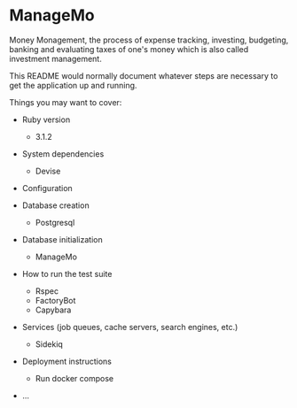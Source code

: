 # ManageMo
Money Monagement, the process of expense tracking, investing, budgeting, banking and evaluating taxes of one's money which is also called investment management. 

This README would normally document whatever steps are necessary to get the
application up and running.

Things you may want to cover:

* Ruby version
  * 3.1.2

* System dependencies
  * Devise

* Configuration

* Database creation
  * Postgresql

* Database initialization
  * ManageMo

* How to run the test suite
  * Rspec
  * FactoryBot
  * Capybara

* Services (job queues, cache servers, search engines, etc.)
  * Sidekiq

* Deployment instructions
  * Run docker compose
* ...
